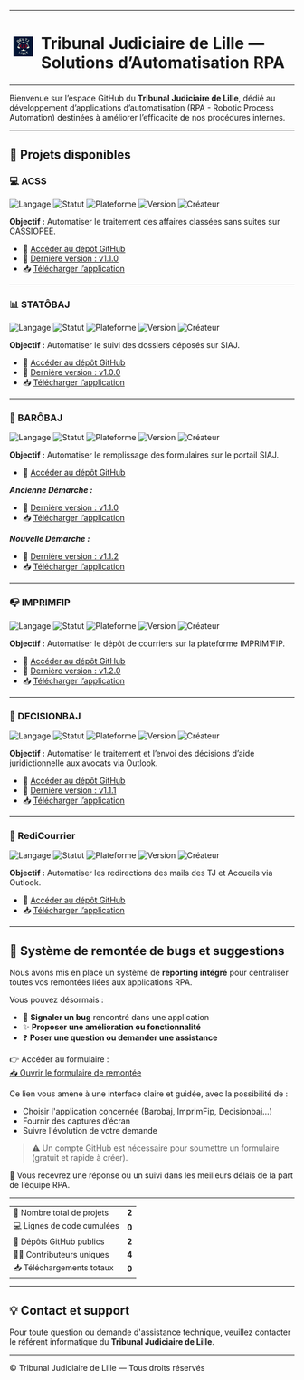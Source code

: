 <table>
<tr>
<td><img src="./assets/TJ_Lille_Logo.png" alt="Logo TJ Lille" width="100"/></td>
<td>

# Tribunal Judiciaire de Lille — Solutions d’Automatisation RPA

</td>
</tr>
</table>

Bienvenue sur l’espace GitHub du **Tribunal Judiciaire de Lille**, dédié au développement d’applications d’automatisation (RPA - Robotic Process Automation) destinées à améliorer l’efficacité de nos procédures internes.

---

## 🚀 Projets disponibles

### 💻 ACSS

![Langage](https://img.shields.io/badge/langage-python-blue)
![Statut](https://img.shields.io/badge/statut-stable-brightgreen)
![Plateforme](https://img.shields.io/badge/plateforme-CASSIOPEE-lightgrey)
![Version](https://img.shields.io/badge/version-v1.1.0-blueviolet)
![Créateur](https://img.shields.io/badge/créateur-Degalax-blue)

**Objectif :** Automatiser le traitement des affaires classées sans suites sur CASSIOPEE.

- 🔗 [Accéder au dépôt GitHub](https://github.com/RPA-TJ-Lille/ACSS)
- 🔄 [Dernière version : v1.1.0](https://github.com/RPA-TJ-Lille/ACSS/releases/tag/v1.1.0)
- 📥 [Télécharger l’application](https://github.com/RPA-TJ-Lille/ACSS/releases/download/v1.1.0/RPA-ACSS-v1.1.0.zip)

---

### 📊 STATÔBAJ

![Langage](https://img.shields.io/badge/langage-python-blue)
![Statut](https://img.shields.io/badge/statut-stable-brightgreen)
![Plateforme](https://img.shields.io/badge/plateforme-SIAJ-lightgrey)
![Version](https://img.shields.io/badge/version-v1.0.0-blueviolet)
![Créateur](https://img.shields.io/badge/créateur-Zenta-blue)

**Objectif :** Automatiser le suivi des dossiers déposés sur SIAJ.

- 🔗 [Accéder au dépôt GitHub](https://github.com/RPA-TJ-Lille/STATOBAJ)
- 🔄 [Dernière version : v1.0.0](https://github.com/RPA-TJ-Lille/STATOBAJ/releases/tag/v1.0.0)
- 📥 [Télécharger l’application](https://github.com/RPA-TJ-Lille/STATOBAJ/releases/download/v1.0.0/RPA-STATOBAJ-v1.0.0.zip)

---

### 🤖 BARÔBAJ

![Langage](https://img.shields.io/badge/langage-python-blue)
![Statut](https://img.shields.io/badge/statut-stable-brightgreen)
![Plateforme](https://img.shields.io/badge/plateforme-SIAJ-lightgrey)
![Version](https://img.shields.io/badge/version-v1.1.2-blueviolet)
![Créateur](https://img.shields.io/badge/créateur-Zenta-blue)

**Objectif :** Automatiser le remplissage des formulaires sur le portail SIAJ.

- 🔗 [Accéder au dépôt GitHub](https://github.com/RPA-TJ-Lille/BAROBAJ)

***__Ancienne Démarche :__***

- 🔄 [Dernière version : v1.1.0](https://github.com/RPA-TJ-Lille/BAROBAJ/releases/tag/v1.1.0)
- 📥 [Télécharger l’application](https://github.com/RPA-TJ-Lille/BAROBAJ/releases/download/v1.1.0/RPA-BAROBAJ-v1.1.0.zip)

***__Nouvelle Démarche :__***

- 🔄 [Dernière version : v1.1.2](https://github.com/RPA-TJ-Lille/BAROBAJ/releases/tag/v1.1.2)
- 📥 [Télécharger l’application](https://github.com/RPA-TJ-Lille/BAROBAJ/releases/download/v1.1.2/RPA-BAROBAJ-v1.1.2.zip)

---

### 📭 IMPRIMFIP

![Langage](https://img.shields.io/badge/langage-python-blue)
![Statut](https://img.shields.io/badge/statut-stable-brightgreen)
![Plateforme](https://img.shields.io/badge/plateforme-IMPRIM'FIP-lightgrey)
![Version](https://img.shields.io/badge/version-v1.2.0-blueviolet)
![Créateur](https://img.shields.io/badge/créateur-Zenta-blue)

**Objectif :** Automatiser le dépôt de courriers sur la plateforme IMPRIM'FIP.

- 🔗 [Accéder au dépôt GitHub](https://github.com/RPA-TJ-Lille/IMPRIMFIP)
- 🔄 [Dernière version : v1.2.0](https://github.com/RPA-TJ-Lille/IMPRIMFIP/releases/tag/v1.2.0)
- 📥 [Télécharger l’application](https://github.com/RPA-TJ-Lille/IMPRIMFIP/releases/download/v1.2.0/RPA-IMPRIMFIP-v1.2.0.zip)

---

### 📧 DECISIONBAJ

![Langage](https://img.shields.io/badge/langage-python-blue)
![Statut](https://img.shields.io/badge/statut-stable-brightgreen)
![Plateforme](https://img.shields.io/badge/plateforme-OUTLOOK-lightgrey)
![Version](https://img.shields.io/badge/version-v1.1.1-blueviolet)
![Créateur](https://img.shields.io/badge/créateur-Zenta-blue)

**Objectif :** Automatiser le traitement et l’envoi des décisions d’aide juridictionnelle aux avocats via Outlook.

- 🔗 [Accéder au dépôt GitHub](https://github.com/RPA-TJ-Lille/DECISIONBAJ)
- 🔄 [Dernière version : v1.1.1](https://github.com/RPA-TJ-Lille/DECISIONBAJ/releases/tag/v1.1.1)
- 📥 [Télécharger l’application](https://github.com/RPA-TJ-Lille/DECISIONBAJ/releases/download/v1.1.1/RPA-DECISIONBAJ-v1.1.1.zip)

---

### 📧 RediCourrier

![Langage](https://img.shields.io/badge/langage-python-blue)
![Statut](https://img.shields.io/badge/statut-stable-brightgreen)
![Plateforme](https://img.shields.io/badge/plateforme-OUTLOOK-lightgrey)
![Version](https://img.shields.io/badge/version-v1.0.0-blueviolet)
![Créateur](https://img.shields.io/badge/créateur-GabinHessc-blue)

**Objectif :** Automatiser les redirections des mails des TJ et Accueils via Outlook.

- 🔗 [Accéder au dépôt GitHub](https://github.com/RPA-TJ-Lille/RediCourrier)
- 📥 [Télécharger l’application](https://github.com/RPA-TJ-Lille/RediCourrier/releases/download/v1.0.0/RediCourrier-Justice.zip)


---

## 📮 Système de remontée de bugs et suggestions

Nous avons mis en place un système de **reporting intégré** pour centraliser toutes vos remontées liées aux applications RPA.

Vous pouvez désormais :

- 🐞 **Signaler un bug** rencontré dans une application
- ✨ **Proposer une amélioration ou fonctionnalité**
- ❓ **Poser une question ou demander une assistance**

👉 Accéder au formulaire :  
[📥 Ouvrir le formulaire de remontée](https://github.com/RPA-TJ-Lille/REPORTS/issues/new/choose)

Ce lien vous amène à une interface claire et guidée, avec la possibilité de :

- Choisir l'application concernée (Barobaj, ImprimFip, Decisionbaj…)
- Fournir des captures d’écran
- Suivre l'évolution de votre demande

> ⚠️ Un compte GitHub est nécessaire pour soumettre un formulaire (gratuit et rapide à créer).

📩 Vous recevrez une réponse ou un suivi dans les meilleurs délais de la part de l’équipe RPA.

---

<!-- STATS_START -->
<table>
<tr><td>🔢 Nombre total de projets</td><td><strong>2</strong></td></tr>
<tr><td>💻 Lignes de code cumulées</td><td><strong>0</strong></td></tr>
<tr><td>📂 Dépôts GitHub publics</td><td><strong>2</strong></td></tr>
<tr><td>👨‍💻 Contributeurs uniques</td><td><strong>4</strong></td></tr>
<tr><td>📥 Téléchargements totaux</td><td><strong>0</strong></td></tr>
</table>
<!-- STATS_END -->

---

## 💡 Contact et support

Pour toute question ou demande d'assistance technique, veuillez contacter le référent informatique du **Tribunal Judiciaire de Lille**.

---

© Tribunal Judiciaire de Lille — Tous droits réservés

